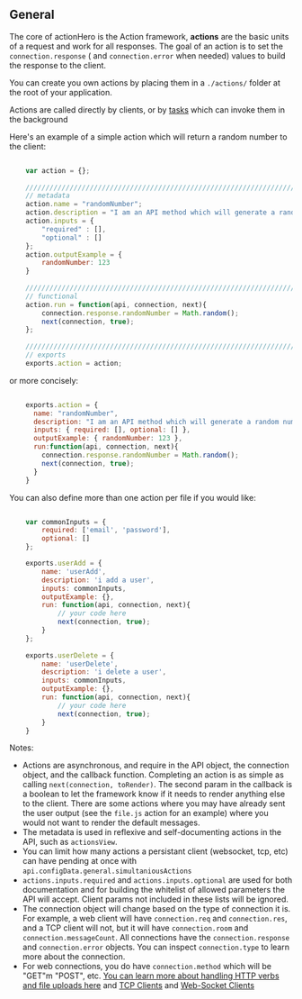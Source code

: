 ## General

The core of actionHero is the Action framework, **actions** are the basic units of a request and work for all responses.  The goal of an action is to set the `connection.response` ( and `connection.error` when needed) values to build the response to the client.

You can create you own actions by placing them in a `./actions/` folder at the root of your application.

Actions are called directly by clients, or by [tasks](https://github.com/evantahler/actionHero/wiki/Tasks) which can invoke them in the background

Here's an example of a simple action which will return a random number to the client:

```javascript

	var action = {};
	
	/////////////////////////////////////////////////////////////////////
	// metadata
	action.name = "randomNumber";
	action.description = "I am an API method which will generate a random number";
	action.inputs = {
		"required" : [],
		"optional" : []
	};
	action.outputExample = {
		randomNumber: 123
	}
	
	/////////////////////////////////////////////////////////////////////
	// functional
	action.run = function(api, connection, next){
		connection.response.randomNumber = Math.random();
		next(connection, true);
	};
	
	/////////////////////////////////////////////////////////////////////
	// exports
	exports.action = action;
```

or more concisely: 


```javascript

	exports.action = {
	  name: "randomNumber",
	  description: "I am an API method which will generate a random number",
	  inputs: { required: [], optional: [] },
	  outputExample: { randomNumber: 123 },
	  run:function(api, connection, next){
		connection.response.randomNumber = Math.random();
		next(connection, true);
	  }
	}

```

You can also define more than one action per file if you would like:

```javascript

    var commonInputs = {
    	required: ['email', 'password'],
    	optional: []
    };

    exports.userAdd = {
    	name: 'userAdd',
    	description: 'i add a user',
    	inputs: commonInputs,
    	outputExample: {},
    	run: function(api, connection, next){
    		// your code here
    		next(connection, true);
    	}
    };
    
    exports.userDelete = {
    	name: 'userDelete',
    	description: 'i delete a user',
    	inputs: commonInputs,
    	outputExample: {},
    	run: function(api, connection, next){
    		// your code here
    		next(connection, true);
    	}
    }
```

Notes:


* Actions are asynchronous, and require in the API object, the connection object, and the callback function.  Completing an action is as simple as calling `next(connection, toRender)`.  The second param in the callback is a boolean to let the framework know if it needs to render anything else to the client.  There are some actions where you may have already sent the user output (see the `file.js` action for an example) where you would not want to render the default messages.
* The metadata is used in reflexive and self-documenting actions in the API, such as `actionsView`.  
* You can limit how many actions a persistant client (websocket, tcp, etc) can have pending at once with `api.configData.general.simultaniousActions`
* `actions.inputs.required` and `actions.inputs.optional` are used for both documentation and for building the whitelist of allowed parameters the API will accept.  Client params not included in these lists will be ignored.
* The connection object will change based on the type of connection it is.  For example, a web client will have `connection.req` and `connection.res`, and a TCP client will not, but it will have `connection.room` and `connection.messageCount`.  All connections have the `connection.response` and `connection.error` objects.  You can inspect `connection.type` to learn more about the connection.
* For web connections, you do have `connection.method` which will be "GET"m "POST", etc.  [You can learn more about handling HTTP verbs and file uploads here](https://github.com/evantahler/actionHero/wiki/Web-Clients) and [TCP Clients](https://github.com/evantahler/actionHero/wiki/TCP-Clients) and [Web-Socket Clients](https://github.com/evantahler/actionHero/wiki/Web-Socket-Clients)